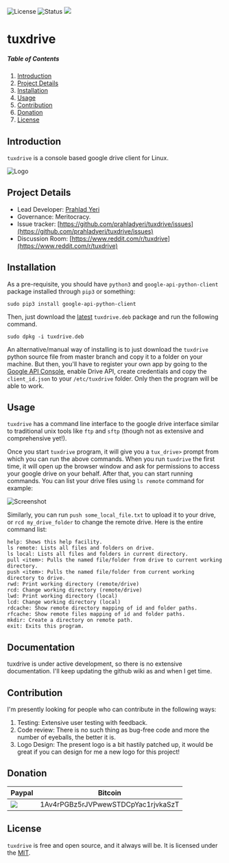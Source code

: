![License](https://img.shields.io/badge/license-MIT-blue.svg)
![Status](https://img.shields.io/badge/status-stable-brightgreen.svg)
[![](https://www.paypalobjects.com/en_US/i/btn/x-click-but04.gif)](https://www.paypal.com/cgi-bin/webscr?cmd=_s-xclick&hosted_button_id=JM8FUXNFUK6EU)

# tuxdrive

##### Table of Contents

1. [Introduction](#introduction)
2. [Project Details](#project-details)
3. [Installation](#installation)
4. [Usage](#usage)
5. [Contribution](#contribution)
6. [Donation](#donation)
7. [License](#license)

## Introduction

`tuxdrive` is a console based google drive client for Linux.

![Logo](https://raw.githubusercontent.com/prahladyeri/tuxdrive/master/logo_small.jpg)


## Project Details

- Lead Developer: [Prahlad Yeri](https://github.com/prahladyeri)
- Governance: Meritocracy.
- Issue tracker: [https://github.com/prahladyeri/tuxdrive/issues](https://github.com/prahladyeri/tuxdrive/issues)
- Discussion Room: [https://www.reddit.com/r/tuxdrive](https://www.reddit.com/r/tuxdrive)

## Installation

As a pre-requisite, you should have `python3` and `google-api-python-client` package installed through `pip3` or something:

	sudo pip3 install google-api-python-client

Then, just download the [latest](https://github.com/prahladyeri/tuxdrive/releases/latest) `tuxdrive.deb` package and run the following command.

    sudo dpkg -i tuxdrive.deb
    
An alternative/manual way of installing is to just download the `tuxdrive` python source file from master branch and copy it to a folder on your machine. But then, you'll have to register your own app by going to the [Google API Console](https://console.cloud.google.com/?pli=1), enable Drive API, create credentials and copy the `client_id.json` to your `/etc/tuxdrive` folder. Only then the program will be able to work.

## Usage

`tuxdrive` has a command line interface to the google drive interface similar to traditional unix tools like `ftp` and `sftp` (though not as extensive and comprehensive yet!).

Once you start `tuxdrive` program, it will give you a `tux_drive>` prompt from which you can run the above commands. When you run `tuxdrive` the first time, it will open up the browser window and ask for permissions to access your google drive on your behalf. After that, you can start running commands. You can list your drive files using `ls remote` command for example:

![Screenshot](https://github.com/prahladyeri/tuxdrive/raw/master/screenshot.png)


Similarly, you can run `push some_local_file.txt` to upload it to your drive, or `rcd my_drive_folder` to change the remote drive. Here is the entire command list:

	help: Shows this help facility.
	ls remote: Lists all files and folders on drive.
	ls local: Lists all files and folders in current directory.
	pull <item>: Pulls the named file/folder from drive to current working directory.
	push <item>: Pulls the named file/folder from current working directory to drive.
	rwd: Print working directory (remote/drive)
	rcd: Change working directory (remote/drive)
	lwd: Print working directory (local)
	lcd: Change working directory (local)
	rdcache: Show remote directory mapping of id and folder paths.
	rfcache: Show remote files mapping of id and folder paths.
	mkdir: Create a directory on remote path.
	exit: Exits this program.

## Documentation

tuxdrive is under active development, so there is no extensive documentation. I'll keep updating the github wiki as and when I get time.

## Contribution

I'm presently looking for people who can contribute in the following ways:

1. Testing: Extensive user testing with feedback.
2. Code review: There is no such thing as bug-free code and more the number of eyeballs, the better it is.
3. Logo Design: The present logo is a bit hastily patched up, it would be great if you can design for me a new logo for this project!

## Donation


| Paypal | Bitcoin |
| ------ | ------- |
| [![](https://www.paypalobjects.com/en_US/i/btn/btn_donateCC_LG.gif)](https://www.paypal.com/cgi-bin/webscr?cmd=_s-xclick&hosted_button_id=JM8FUXNFUK6EU) |  1Av4rPGBz5rJVPwewSTDCpYac1rjvkaSzT |


## License

`tuxdrive` is free and open source, and it always will be. It is licensed under the [MIT](https://opensource.org/licenses/MIT).

